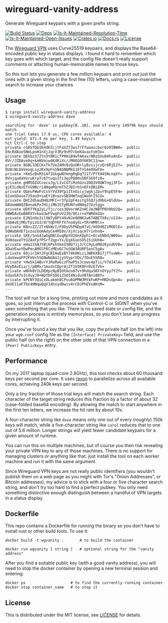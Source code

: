 # wireguard-vanity-address

Generate Wireguard keypairs with a given prefix string.

[![Build Status][build-status-image]][build-status-url]
[![Deps][deps-status-image]][deps-status-url]
[![Is-It-Maintained-Resolution-Time][iim-resolution-image]][iim-resolution-url]
[![Is-It-Maintained-Open-Issues][iim-open-image]][iim-open-url]
[![Crates.io][crates-io-image]][crates-io-url]
[![Docs.rs][docs-image]][docs-url]
[![License][license-image]][license-url]

[build-status-image]: https://travis-ci.org/warner/wireguard-vanity-address.svg?branch=master
[build-status-url]: https://travis-ci.org/warner/wireguard-vanity-address
[deps-status-image]: https://deps.rs/repo/github/warner/wireguard-vanity-address/status.svg
[deps-status-url]: https://deps.rs/repo/github/warner/wireguard-vanity-address
[crates-io-image]: https://img.shields.io/crates/v/wireguard-vanity-address.svg
[crates-io-url]: https://crates.io/crates/wireguard-vanity-address
[docs-image]: https://docs.rs/wireguard-vanity-address/badge.svg
[docs-url]: https://docs.rs/wireguard-vanity-address
[license-image]: https://img.shields.io/crates/l/wireguard-vanity-address.svg
[license-url]: LICENSE
[iim-resolution-image]: http://isitmaintained.com/badge/resolution/warner/wireguard-vanity-address.svg
[iim-resolution-url]: http://isitmaintained.com/project/warner/wireguard-vanity-address
[iim-open-image]: http://isitmaintained.com/badge/open/warner/wireguard-vanity-address.svg
[iim-open-url]: http://isitmaintained.com/project/warner/wireguard-vanity-address

The [Wireguard VPN](https://www.wireguard.com/) uses Curve25519 keypairs, and
displays the Base64-encoded public key in status displays. I found it hard to
remember which key goes with which target, and the config file doesn't really
support comments or attaching human-memorable names to those keys.

So this tool lets you generate a few million keypairs and print out just the
ones with a given string in the first few (10) letters, using a
case-insensitive search to increase your chances.

## Usage

```
$ cargo install wireguard-vanity-address
$ wireguard-vanity-address dave

searching for 'dave' in pubkey[0..10], one of every 149796 keys should match
one trial takes 17.9 us, CPU cores available: 4
est yield: 671.4 ms per key, 1.49 keys/s
hit Ctrl-C to stop
private cG8SfQGIK4dKZcjtFaVZT3ws7rFfwaaicborQz0IBWA=  public E6cRdAve5NmLpoH1nXjJqcVJRz9sM7cbeK4xaxYsH3o=
private OEkbz37Ztn3Y8R1cfPRHiB9wTA6av/NRzGUuO4hxAnE=  public 0Vr/JZDAve8q+kmNVmiw4KdKiXc//M0EGOY6K9C11nw=
private 8GBLlDECKxTk7VeZ4Mn9zQxUR+lyBzsijczQr6RjE2Y=  public QU8cNLDaVeoqLsyzKx9pFnSN4GNQMkG16TnS4e0XwFU=
private +KmScBxM3iAfIGkqwNYmngRqDq7I1T/P7tH4SNcnqXY=  public 0VvjqadaVeruKrpTc67tuqs2fi3qcP800u5RF3G9fz8=
private gHM5OIUCcecxJg/LIvCGTiMz6UzvZ0Q3V0QW7ngj3FI=  public gjEILdAvEfvG9Ncr14NqeRQrmT5ZJBIrbS+6FsOBiEM=
private QGeuFWwFsCsVrVd39Yp1ItnUicyjwgkjZpvY9npE5F4=  public 6IxmSDave735au9+saEYiB+azvSBIHWfnqCWa9tI5CU=
private OHIZd5auDHQzMFC+r3fp2pF4sstg5SQJjd9bG+QldUo=  public DAVemWOQZBonokPo7H1jiM61STpRUNYv0N0q27Uztgg=
private UDXTYKg2yL/fjc/ces3QVorAKZnHCJm2NBTP6h9bU2Q=  public UBWDAvEwBARXYvkwsUwFVwgFoV230/0Eir+xFWR6kGU=
private EJN1n9o3ilXW7yBPt49vNJe00NK2w6TABETX0z/o124=  public SSDAvEjMO/FpizG3/8rYqDYKFfX7no8ydi+tRrHM9ls=
private KBnvZZ/2T+NkWzI/FODyU5P6DpA7vC/kO9d0ZiMODlE=  public 5OWaDAVEf1xzoiUomAdyCe4MI0x/XjXciqcm7rinhnQ=
private SKE/SnG41wDgDBlEuqRpYd2UnXDph1+6cvENDd/W00o=  public XU0daveTtUZAxFpfPSrfZqp+Yv/EqXGuoSOS15iUUh8=
private eHa22XAJYBj6PxhSkeI5BO71j3/CC9yLeM8zKyzdUV0=  public XDaVEaxYDwPmcAMGlP8CzMEnGC7oSGW3AURF5anC5gA=
private 6Ojic3AYJFgCBIAwExBY74kOKLciJWRkXB17jTfvuWk=  public LdaVewaFPZFHV+5SGNwNdAUJjyVVyprVQs/fDuE5SR8=
private +Hw5k1ABvrYJRoRwGizFhwP5sJcowv4pTii/V7dJ4lA=  public HVyDAvEia/j/pBMx/1mxdsCDprAjZf1U3K0Fn9zEfVk=
private wNVk0Y2LDEmpcNyBIOtmco87v+9hdquSKFnOYyyfY2Y=  public kdavEA7x1CduyJ9+WpfDF5QG1ZSOI4NiduVBTAniB0Y=
private kPCNY3QiCsOLakmh8CPsu6QPMW3MtkFwKP+HKDsOpnA=  public daVE11aF7bx40NqwQqV14hxydDwiv4rC0JPhEVxAKnM=
...
```

The tool will run for a long time, printing out more and more candidates as
it goes, so just interrupt the process with Control-C or SIGINT when you've
seen something that you like. There is no saved state or config file, and the
generation process is entirely memoryless, so you don't lose any progress by
interrupting it.

Once you've found a key that you like, copy the private half (on the left)
into your `wg0.conf` config file as the `[Interface] PrivateKey=` field, and
use the public half (on the right) on the other side of that VPN connection
in a `[Peer] PublicKey=` entry.

## Performance

On my 2017 laptop (quad-core 2.8GHz), this tool checks about 60 thousand keys
per second per core. It uses [rayon](https://crates.io/crates/rayon) to
parallelize across all available cores, achieving 240k keys per second.

Only a tiny fraction of those trial keys will match the search string. Each
character of the target string reduces this fraction by a factor of about 32
(case-folded base64 encoding). By allowing the match to start anywhere in the
first ten letters, we increase the hit rate by about 10x.

A four-character string like `dave` means only one out of every (roughly)
150k keys will match, while a five-character string like `carol` reduces that
to one out of 5.6 million. Longer strings will yield fewer candidate keypairs
for a given amount of runtime.

You can run this on multiple machines, but of course you then risk revealing
your private VPN key to any of those machines. There is no support for
managing clusters or anything like that: just install the tool on each worker
machine and run it with the same argument.

Since Wireguard VPN keys are not really public identifiers (you wouldn't
publish them on a web page as you might with Tor's "Onion Addresses", or
Bitcoin addresses), my advice is to stick with a four or five character
search string, and don't try too hard to find a perfect pubkey. You only need
something distinctive enough distinguish between a handful of VPN targets in
a status display.

## Dockerfile

This repo contains a Dockerfile for running the binary so you
don't have to install rust or other build tools.
To use it:

```
docker build -t wgvanity .       # to build the container

docker run wgvanity [ string ]   # optional string for the "vanity address"
```
After you find a suitable public key (with a good vanity address),
you will need to stop the docker container by opening a new terminal session and entering: 

```
docker ps                    # to find the currently-running container
docker stop container_name   # to stop it
```
## License

This is distributed under the MIT license, see [LICENSE](LICENSE.md) for
details.
